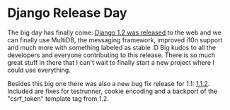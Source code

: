 # Django Release Day

The big day has finally come: [Django 1.2 was
released](http://docs.djangoproject.com/en/dev/releases/1.2/) to the web and
we can finally use MultiDB, the messaging framework, improved i10n support and
much more with something labeled as stable :D Big kudos to all the developers
and everyone contributing to this release. There is so much great stuff in
there that I can't wait to finally start a new project where I could use
everything.

Besides this big one there was also a new bug fix release for 1.1:
[1.1.2](http://docs.djangoproject.com/en/1.1/releases/1.1.2/). Included are
fixes for testrunner, cookie encoding and a backport of the "csrf_token"
template tag from 1.2.


